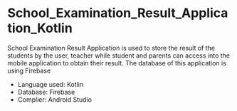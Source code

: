 # School_Examination_Result_Application_Kotlin
School Examination Result Application is used to store the result of the students by the user, teacher while student and parents can access into the mobile application to obtain their result. The database of this application is using Firebase
- Language used: Kotlin
- Database: Firebase
- Complier: Android Studio
